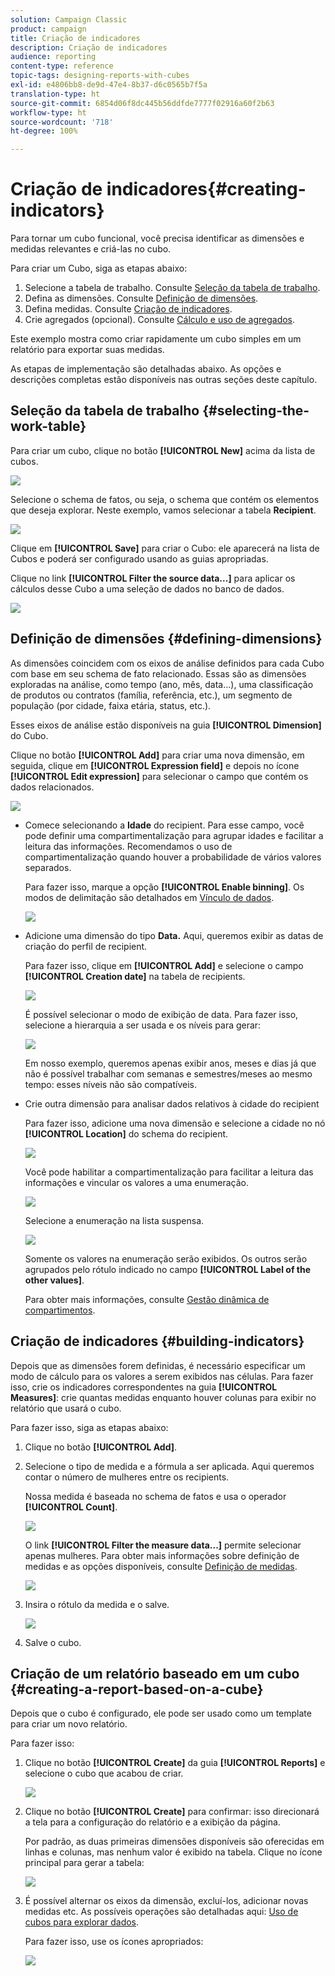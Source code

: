 ```yaml
---
solution: Campaign Classic
product: campaign
title: Criação de indicadores
description: Criação de indicadores
audience: reporting
content-type: reference
topic-tags: designing-reports-with-cubes
exl-id: e4806bb8-de9d-47e4-8b37-d6c0565b7f5a
translation-type: ht
source-git-commit: 6854d06f8dc445b56ddfde7777f02916a60f2b63
workflow-type: ht
source-wordcount: '718'
ht-degree: 100%

---
```


# Criação de indicadores{#creating-indicators}

Para tornar um cubo funcional, você precisa identificar as dimensões e medidas relevantes e criá-las no cubo.

Para criar um Cubo, siga as etapas abaixo:

1. Selecione a tabela de trabalho. Consulte [Seleção da tabela de trabalho](#selecting-the-work-table).
1. Defina as dimensões. Consulte [Definição de dimensões](#defining-dimensions).
1. Defina medidas. Consulte [Criação de indicadores](#building-indicators).
1. Crie agregados (opcional). Consulte [Cálculo e uso de agregados](../../reporting/using/concepts-and-methodology.md#calculating-and-using-aggregates).

Este exemplo mostra como criar rapidamente um cubo simples em um relatório para exportar suas medidas.

As etapas de implementação são detalhadas abaixo. As opções e descrições completas estão disponíveis nas outras seções deste capítulo.

## Seleção da tabela de trabalho {#selecting-the-work-table}

Para criar um cubo, clique no botão **[!UICONTROL New]** acima da lista de cubos.

![](assets/s_advuser_cube_create.png)

Selecione o schema de fatos, ou seja, o schema que contém os elementos que deseja explorar. Neste exemplo, vamos selecionar a tabela **Recipient**.

![](assets/s_advuser_cube_wz_02.png)

Clique em **[!UICONTROL Save]** para criar o Cubo: ele aparecerá na lista de Cubos e poderá ser configurado usando as guias apropriadas.

Clique no link **[!UICONTROL Filter the source data...]** para aplicar os cálculos desse Cubo a uma seleção de dados no banco de dados.

![](assets/s_advuser_cube_wz_03.png)

## Definição de dimensões {#defining-dimensions}

As dimensões coincidem com os eixos de análise definidos para cada Cubo com base em seu schema de fato relacionado. Essas são as dimensões exploradas na análise, como tempo (ano, mês, data...), uma classificação de produtos ou contratos (família, referência, etc.), um segmento de população (por cidade, faixa etária, status, etc.).

Esses eixos de análise estão disponíveis na guia **[!UICONTROL Dimension]** do Cubo.

Clique no botão **[!UICONTROL Add]** para criar uma nova dimensão, em seguida, clique em **[!UICONTROL Expression field]** e depois no ícone **[!UICONTROL Edit expression]** para selecionar o campo que contém os dados relacionados.

![](assets/s_advuser_cube_wz_04.png)

* Comece selecionando a **Idade** do recipient. Para esse campo, você pode definir uma compartimentalização para agrupar idades e facilitar a leitura das informações. Recomendamos o uso de compartimentalização quando houver a probabilidade de vários valores separados.

   Para fazer isso, marque a opção **[!UICONTROL Enable binning]**. Os modos de delimitação são detalhados em [Vínculo de dados](../../reporting/using/concepts-and-methodology.md#data-binning).

   ![](assets/s_advuser_cube_wz_05.png)

* Adicione uma dimensão do tipo **Data.** Aqui, queremos exibir as datas de criação do perfil de recipient.

   Para fazer isso, clique em **[!UICONTROL Add]** e selecione o campo **[!UICONTROL Creation date]** na tabela de recipients.

   ![](assets/s_advuser_cube_wz_06.png)

   É possível selecionar o modo de exibição de data. Para fazer isso, selecione a hierarquia a ser usada e os níveis para gerar:

   ![](assets/s_advuser_cube_wz_07.png)

   Em nosso exemplo, queremos apenas exibir anos, meses e dias já que não é possível trabalhar com semanas e semestres/meses ao mesmo tempo: esses níveis não são compatíveis.

* Crie outra dimensão para analisar dados relativos à cidade do recipient

   Para fazer isso, adicione uma nova dimensão e selecione a cidade no nó **[!UICONTROL Location]** do schema do recipient.

   ![](assets/s_advuser_cube_wz_08.png)

   Você pode habilitar a compartimentalização para facilitar a leitura das informações e vincular os valores a uma enumeração.

   ![](assets/s_advuser_cube_wz_09.png)

   Selecione a enumeração na lista suspensa.

   ![](assets/s_advuser_cube_wz_10.png)

   Somente os valores na enumeração serão exibidos. Os outros serão agrupados pelo rótulo indicado no campo **[!UICONTROL Label of the other values]**.

   Para obter mais informações, consulte [Gestão dinâmica de compartimentos](../../reporting/using/concepts-and-methodology.md#dynamically-managing-bins).

## Criação de indicadores {#building-indicators}

Depois que as dimensões forem definidas, é necessário especificar um modo de cálculo para os valores a serem exibidos nas células. Para fazer isso, crie os indicadores correspondentes na guia **[!UICONTROL Measures]**: crie quantas medidas enquanto houver colunas para exibir no relatório que usará o cubo.

Para fazer isso, siga as etapas abaixo:

1. Clique no botão **[!UICONTROL Add]**.
1. Selecione o tipo de medida e a fórmula a ser aplicada. Aqui queremos contar o número de mulheres entre os recipients.

   Nossa medida é baseada no schema de fatos e usa o operador **[!UICONTROL Count]**.

   ![](assets/s_advuser_cube_wz_11.png)

   O link **[!UICONTROL Filter the measure data...]** permite selecionar apenas mulheres. Para obter mais informações sobre definição de medidas e as opções disponíveis, consulte [Definição de medidas](../../reporting/using/concepts-and-methodology.md#defining-measures).

   ![](assets/s_advuser_cube_wz_12.png)

1. Insira o rótulo da medida e o salve.

   ![](assets/s_advuser_cube_wz_13.png)

1. Salve o cubo.

## Criação de um relatório baseado em um cubo {#creating-a-report-based-on-a-cube}

Depois que o cubo é configurado, ele pode ser usado como um template para criar um novo relatório.

Para fazer isso:

1. Clique no botão **[!UICONTROL Create]** da guia **[!UICONTROL Reports]** e selecione o cubo que acabou de criar.

   ![](assets/s_advuser_cube_wz_14.png)

1. Clique no botão **[!UICONTROL Create]** para confirmar: isso direcionará a tela para a configuração do relatório e a exibição da página.

   Por padrão, as duas primeiras dimensões disponíveis são oferecidas em linhas e colunas, mas nenhum valor é exibido na tabela. Clique no ícone principal para gerar a tabela:

   ![](assets/s_advuser_cube_wz_15.png)

1. É possível alternar os eixos da dimensão, excluí-los, adicionar novas medidas etc. As possíveis operações são detalhadas aqui: [Uso de cubos para explorar dados](../../reporting/using/using-cubes-to-explore-data.md).

   Para fazer isso, use os ícones apropriados:

   ![](assets/s_advuser_cube_wz_16.png)
